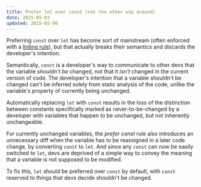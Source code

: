 ```yaml
---
title: Prefer let over const (not the other way around)
date: 2025-05-03
updated: 2025-05-06
---
```


Preferring `const` over `let` has become sort of mainstream (often enforced with a [linting rule](https://eslint.org/docs/latest/rules/prefer-const)), but that actually breaks their semantics and discards the developer's intention.

Semantically, `const` is a developer's way to communicate to other devs that the variable *shouldn't be* changed, not that it *isn't* changed in the current version of code. The developer's intention that a variable shouldn't be changed can't be inferred solely from static analysis of the code, unlike the variable's property of currently being unchanged.

Automatically replacing `let` with `const` results in the loss of the distinction between constants specifically marked as never-to-be-changed by a developer with variables that happen to be unchanged, but not inherently unchangeable.

For currently unchanged variables, the *prefer const* rule also introduces an unnecessary diff when the variable has to be reassigned in a later code change, by converting `const` to `let`. And since any `const` can now be easily switched to `let`, devs are deprived of a simple way to convey the meaning that a variable is not supposed to be modified.

To fix this, `let` should be preferred over `const` by default, with `const` reserved to things that devs decide shouldn't be changed.
